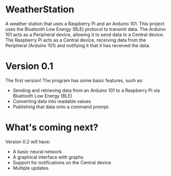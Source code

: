 # WeatherStation
A weather station that uses a Raspberry Pi and an Arduino 101. This project uses the Bluetooth Low Energy (BLE) protocol to transmit data. 
The Arduino 101 acts as a Peripheral device, allowing it to send data to a Central device.
The Raspberry Pi acts as a Central device, receiving data from the Peripheral (Arduino 101) and notifying it that it has received the data. 

# Version 0.1 
The first version! The program has some basic features, such as:
* Sending and retrieving data from an Arduino 101 to a Raspberry Pi via Bluetooth Low Energy (BLE)
* Converting data into readable values
* Publishing that data onto a command prompt. 

# What's coming next? 
Version 0.2 will have:
* A basic neural network
* A graphical interface with graphs
* Support for notifications on the Central device 
* Multiple updates. 
